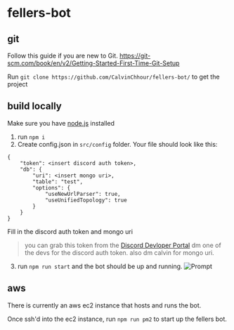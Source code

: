# fellers-bot

## git
Follow this guide if you are new to Git. https://git-scm.com/book/en/v2/Getting-Started-First-Time-Git-Setup

Run `git clone https://github.com/CalvinChhour/fellers-bot/` to get the project

## build locally
Make sure you have [node.js](https://nodejs.org/en/) installed

1) run `npm i`
2) Create config.json in `src/config` folder. Your file should look like this:
```
{
    "token": <insert discord auth token>,
    "db": {
        "uri": <insert mongo uri>,
        "table": "test",
        "options": {
            "useNewUrlParser": true,
            "useUnifiedTopology": true
        }
    }
}

```
Fill in the discord auth token and mongo uri
> you can grab this token from the [Discord Devloper Portal](https://discordapp.com/developers/applications/) dm one of the devs for the discord auth token.
> also dm calvin for mongo uri.

3) run `npm run start` and the bot should be up and running.
![Prompt](https://i.imgur.com/jYM3mHg.png)

## aws
There is currently an aws ec2 instance that hosts and runs the bot. 

Once ssh'd into the ec2 instance, run `npm run pm2` to start up the fellers bot.
